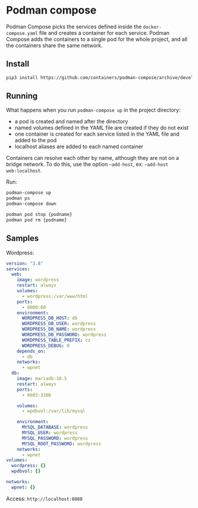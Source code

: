 # Podman compose

Podman Compose picks the services defined inside the `docker-compose.yaml` file and creates a container for each service.
Podman Compose adds the containers to a single pod for the whole project, and all the containers share the same network.

## Install

```sh
pip3 install https://github.com/containers/podman-compose/archive/devel.tar.gz
```

## Running

What happens when you run `podman-compose up` in the project directory:

- a pod is created and named after the directory
- named volumes defined in the YAML file are created if they do not exist
- one container is created for each service listed in the YAML file and added to the pod
- localhost aliases are added to each named container

Containers can resolve each other by name, although they are not on a bridge network.
To do this, use the option `–add-host`, ex: `–add-host web:localhost`.

Run:

```sh
podman-compose up
podman ps
podman-compose down

podman pod stop {podname}
podman pod rm {podname}
```

## Samples

Wordpress:

```yaml
version: "3.8"
services: 
  web:
    image: wordpress
    restart: always
    volumes:
      - wordpress:/var/www/html
    ports:
      - 8080:80
    environment:
      WORDPRESS_DB_HOST: db
      WORDPRESS_DB_USER: wordpress
      WORDPRESS_DB_NAME: wordpress
      WORDPRESS_DB_PASSWORD: wordpress
      WORDPRESS_TABLE_PREFIX: cz
      WORDPRESS_DEBUG: 0
    depends_on:
      - db
    networks:
      - wpnet
  db:
    image: mariadb:10.5
    restart: always
    ports:
      - 6603:3306

    volumes:
      - wpdbvol:/var/lib/mysql

    environment:
      MYSQL_DATABASE: wordpress
      MYSQL_USER: wordpress
      MYSQL_PASSWORD: wordpress
      MYSQL_ROOT_PASSWORD: wordpress
    networks:
      - wpnet
volumes:
  wordpress: {}
  wpdbvol: {}

networks:
  wpnet: {}
```

Access: `http://localhost:8080`

